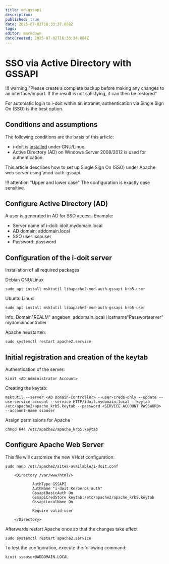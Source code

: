 ```yaml
---
title: ad-gssapi
description: 
published: true
date: 2025-07-02T16:33:37.088Z
tags: 
editor: markdown
dateCreated: 2025-07-02T16:33:34.884Z
---
```


# SSO via Active Directory with GSSAPI

!!! warning "Please create a complete backup before making any changes to an interface/import. If the result is not satisfying, it can then be restored"

For automatic login to i-doit within an intranet, authentication via Single Sign On (SSO) is the best option.

Conditions and assumptions
--------------------------

The following conditions are the basis of this article:

*   i-doit is [installed](../../../installation/manual-installation/index.md) under GNU/Linux.
*   Active Directory (AD) on Windows Server 2008/2012 is used for authentication.

This article describes how to set up Single Sign On (SSO) under Apache web server using \mod-auth-gssapi\.

!!! attention "Upper and lower case"
    The configuration is exactly case sensitive.

Configure Active Directory (AD)
-------------------------------

A user is generated in AD for SSO access. Example:

*   Server name of i-doit: idoit.mydomain.local
*   AD domain: addomain.local
*   SSO user: ssouser
*   Password: password

Configuration of the i-doit server
----------------------------------

Installation of all required packages

Debian GNU/Linux 

```shell
sudo apt install msktutil libapache2-mod-auth-gssapi krb5-user
```

Ubuntu Linux:

```shell
sudo apt install msktutil libapache2-mod-auth-gssapi krb5-user
```

Info:
Domain"REALM" angeben: addomain.local
Hostname"Passwortserver" mydomaincontroller

Apache neustarten:

```shell
sudo systemctl restart apache2.service
```

Initial registration and creation of the keytab
-----------------------------------------------


Authentication of the server:

```shell
kinit <AD Administrator Account>
```

Creating the keytab:
```shell
msktutil --server <AD Domain-Controller> --user-creds-only --update --use-service-account --service HTTP/idoit.mydomain.local --keytab /etc/apache2/apache_krb5.keytab --password <SERVICE ACCOUNT PASSWORD> --account-name ssouser
```

Assign permissions for Apache

```shell
chmod 644 /etc/apache2/apache_krb5.keytab
```

Configure Apache Web Server
---------------------------

This file will customize the new VHost configuration:

```shell
sudo nano /etc/apache2/sites-available/i-doit.conf
```

```shell
    <Directory /var/www/html/>

            AuthType GSSAPI
            AuthName "i-doit Kerberos auth"
            GssapiBasicAuth On
            GssapiCredStore keytab:/etc/apache2/apache_krb5.keytab
            GssapiLocalName On

            Require valid-user

    </Directory>
```

Afterwards restart Apache once so that the changes take effect

```shell
sudo systemctl restart apache2.service
```

To test the configuration, execute the following command:

```shell
kinit ssouser@ADDOMAIN.LOCAL
```
